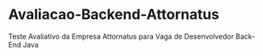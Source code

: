 # Avaliacao-Backend-Attornatus
Teste Avaliativo da Empresa Attornatus para Vaga de Desenvolvedor Back-End Java
